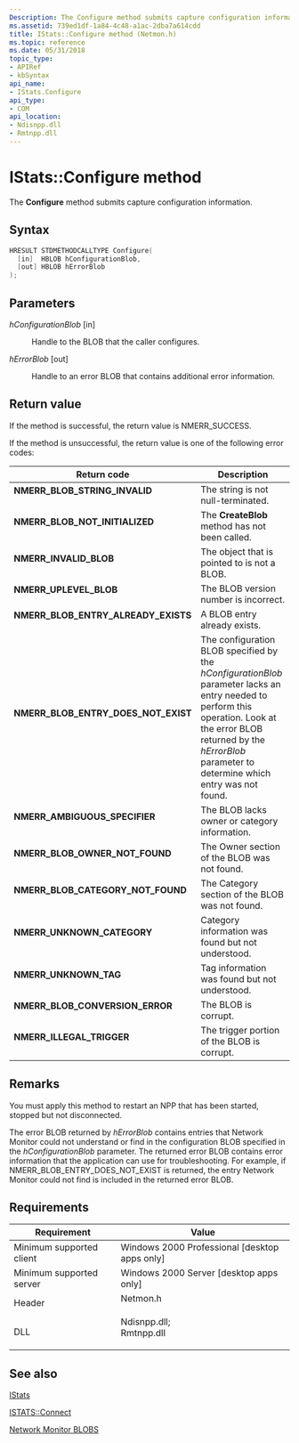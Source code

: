 ```yaml
---
Description: The Configure method submits capture configuration information.
ms.assetid: 739ed1df-1a84-4c48-a1ac-2dba7a614cdd
title: IStats::Configure method (Netmon.h)
ms.topic: reference
ms.date: 05/31/2018
topic_type: 
- APIRef
- kbSyntax
api_name: 
- IStats.Configure
api_type: 
- COM
api_location: 
- Ndisnpp.dll
- Rmtnpp.dll
---
```


# IStats::Configure method

The **Configure** method submits capture configuration information.

## Syntax


```C++
HRESULT STDMETHODCALLTYPE Configure(
  [in]  HBLOB hConfigurationBlob,
  [out] HBLOB hErrorBlob
);
```



## Parameters

<dl> <dt>

*hConfigurationBlob* \[in\]
</dt> <dd>

Handle to the BLOB that the caller configures.

</dd> <dt>

*hErrorBlob* \[out\]
</dt> <dd>

Handle to an error BLOB that contains additional error information.

</dd> </dl>

## Return value

If the method is successful, the return value is NMERR\_SUCCESS.

If the method is unsuccessful, the return value is one of the following error codes:



| Return code                                                                                                         | Description                                                                                                                                                                                                                              |
|---------------------------------------------------------------------------------------------------------------------|------------------------------------------------------------------------------------------------------------------------------------------------------------------------------------------------------------------------------------------|
| <dl> <dt>**NMERR\_BLOB\_STRING\_INVALID**</dt> </dl>         | The string is not null-terminated.<br/>                                                                                                                                                                                            |
| <dl> <dt>**NMERR\_BLOB\_NOT\_INITIALIZED**</dt> </dl>        | The **CreateBlob** method has not been called.<br/>                                                                                                                                                                                |
| <dl> <dt>**NMERR\_INVALID\_BLOB**</dt> </dl>                 | The object that is pointed to is not a BLOB.<br/>                                                                                                                                                                                  |
| <dl> <dt>**NMERR\_UPLEVEL\_BLOB**</dt> </dl>                 | The BLOB version number is incorrect.<br/>                                                                                                                                                                                         |
| <dl> <dt>**NMERR\_BLOB\_ENTRY\_ALREADY\_EXISTS**</dt> </dl>  | A BLOB entry already exists.<br/>                                                                                                                                                                                                  |
| <dl> <dt>**NMERR\_BLOB\_ENTRY\_DOES\_NOT\_EXIST**</dt> </dl> | The configuration BLOB specified by the *hConfigurationBlob* parameter lacks an entry needed to perform this operation. Look at the error BLOB returned by the *hErrorBlob* parameter to determine which entry was not found.<br/> |
| <dl> <dt>**NMERR\_AMBIGUOUS\_SPECIFIER**</dt> </dl>          | The BLOB lacks owner or category information.<br/>                                                                                                                                                                                 |
| <dl> <dt>**NMERR\_BLOB\_OWNER\_NOT\_FOUND**</dt> </dl>       | The Owner section of the BLOB was not found.<br/>                                                                                                                                                                                  |
| <dl> <dt>**NMERR\_BLOB\_CATEGORY\_NOT\_FOUND**</dt> </dl>    | The Category section of the BLOB was not found.<br/>                                                                                                                                                                               |
| <dl> <dt>**NMERR\_UNKNOWN\_CATEGORY**</dt> </dl>             | Category information was found but not understood.<br/>                                                                                                                                                                            |
| <dl> <dt>**NMERR\_UNKNOWN\_TAG**</dt> </dl>                  | Tag information was found but not understood.<br/>                                                                                                                                                                                 |
| <dl> <dt>**NMERR\_BLOB\_CONVERSION\_ERROR**</dt> </dl>       | The BLOB is corrupt.<br/>                                                                                                                                                                                                          |
| <dl> <dt>**NMERR\_ILLEGAL\_TRIGGER**</dt> </dl>              | The trigger portion of the BLOB is corrupt.<br/>                                                                                                                                                                                   |



 

## Remarks

You must apply this method to restart an NPP that has been started, stopped but not disconnected.

The error BLOB returned by *hErrorBlob* contains entries that Network Monitor could not understand or find in the configuration BLOB specified in the *hConfigurationBlob* parameter. The returned error BLOB contains error information that the application can use for troubleshooting. For example, if NMERR\_BLOB\_ENTRY\_DOES\_NOT\_EXIST is returned, the entry Network Monitor could not find is included in the returned error BLOB.

## Requirements



| Requirement | Value |
|-------------------------------------|----------------------------------------------------------------------------------------------------------------------------------------------------------|
| Minimum supported client<br/> | Windows 2000 Professional \[desktop apps only\]<br/>                                                                                               |
| Minimum supported server<br/> | Windows 2000 Server \[desktop apps only\]<br/>                                                                                                     |
| Header<br/>                   | <dl> <dt>Netmon.h</dt> </dl>                                                                      |
| DLL<br/>                      | <dl> <dt>Ndisnpp.dll; </dt> <dt>Rmtnpp.dll</dt> </dl> |



## See also

<dl> <dt>

[IStats](istats.md)
</dt> <dt>

[ISTATS::Connect](istats-connect.md)
</dt> <dt>

[Network Monitor BLOBS](network-monitor-blobs.md)
</dt> </dl>

 

 




